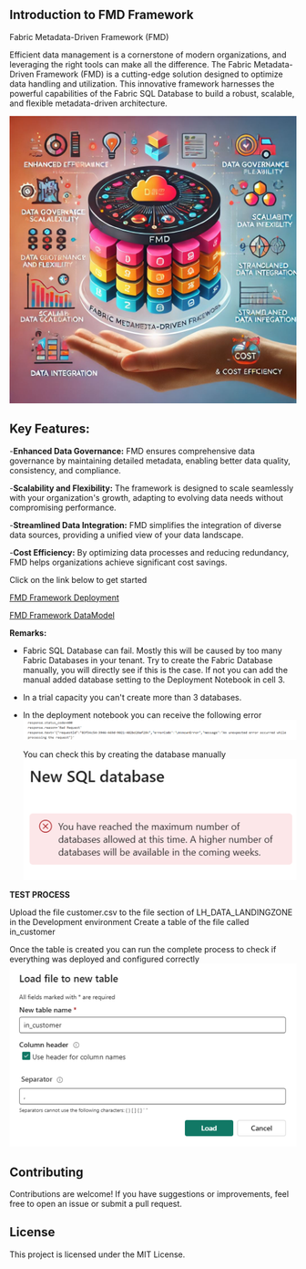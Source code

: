## Introduction to FMD Framework

Fabric Metadata-Driven Framework (FMD)

Efficient data management is a cornerstone of modern organizations, and leveraging the right tools can make all the difference. The Fabric Metadata-Driven Framework (FMD) is a cutting-edge solution designed to optimize data handling and utilization. This innovative framework harnesses the powerful capabilities of the Fabric SQL Database to build a robust, scalable, and flexible metadata-driven architecture.

![FMD Framework Deployment](/Images/FMD_FRAMEWORK.jpeg)


## Key Features:

-**Enhanced Data Governance:** 
FMD ensures comprehensive data governance by maintaining detailed metadata, enabling better data quality, consistency, and compliance.

-**Scalability and Flexibility:** 
The framework is designed to scale seamlessly with your organization's growth, adapting to evolving data needs without compromising performance.

-**Streamlined Data Integration:** 
FMD simplifies the integration of diverse data sources, providing a unified view of your data landscape.

-**Cost Efficiency:** 
By optimizing data processes and reducing redundancy, FMD helps organizations achieve significant cost savings.

Click on the link below to get started

[FMD Framework Deployment][fmdFrameworkDeployment]



[FMD Framework DataModel][fmdDataModelLink]

**Remarks:**

- Fabric SQL Database can fail. Mostly this will be caused by too many Fabric Databases in your tenant. Try to create the Fabric Database manually, you will directly see if this is the case. If not you can add the manual added database setting to the Deployment Notebook in cell 3.
- In a trial capacity you can't create more than 3 databases.
- In the deployment notebook you can receive the following error
![Fabric Experience](/Images/FMD_DATABASE_ERROR_NOTEBOOK.png)

  You can check this by creating the database manually
![Fabric Database Error](/Images/FMD_DATABASE_ERROR.png)

**TEST PROCESS**

Upload the file customer.csv to the file section of LH_DATA_LANDINGZONE in the Development environment
Create a table of the file called in_customer

Once the table is created you can run the complete process to check if everything was deployed and configured correctly
![Load File to table](/Images/FMD_load_file_to_table.png)

## Contributing

Contributions are welcome! If you have suggestions or improvements, feel free to open an issue or submit a pull request.

## License

This project is licensed under the MIT License.


[fmdFrameworkDeployment]: /FMD_FRAMEWORK_DEPLOYMENT.md
[fmdDataModelLink]: /FMD_Datamodel.md